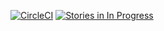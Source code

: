 [![CircleCI](https://circleci.com/gh/krmaxwell/krmaxwell.github.io.svg?style=svg)](https://circleci.com/gh/krmaxwell/krmaxwell.github.io)
[![Stories in In Progress](https://badge.waffle.io/krmaxwell/krmaxwell.github.io.png?label=in%20progress&title=In%20Progress)](https://waffle.io/krmaxwell/krmaxwell.github.io)

